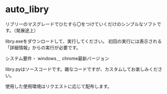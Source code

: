 # auto_libry
リブリーのマスグレードでひたすら〇をつけていくだけのシンプルなソフトです。（発展途上）


libry.exeをダウンロードして、実行してください。
初回の実行には表示される「詳細情報」からの実行が必要です。

システム要件・
windows＿
chrome最新バージョン

libry.pyはソースコードです。雑なコードですが、カスタムしてお楽しみください。

使用した使用環境はリクエストに応じて配布します。
